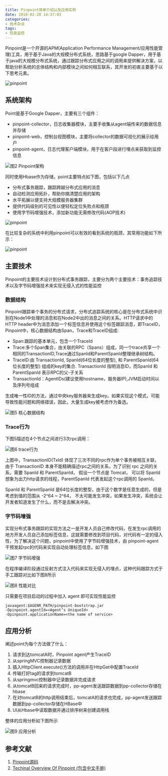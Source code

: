 ```yaml
---
title: Pinpoint简单介绍以及应用实例
date: 2018-02-28 14:37:03
categories:
- 技术杂谈
tags:
- 性能监控
---
```

Pinpoint是一个开源的APM(Application Performance Management/应用性能管理)工具，用于基于Java的大规模分布式系统，思路基于google Dapper，用于基于java的大规模分布式系统，通过跟踪分布式应用之间的调用来提供解决方案，以帮助分析系统的总体结构和内部模块之间如何相互联系，其开发的初衷主要基于以下思考元素。

![pinpoint](http://wx1.sinaimg.cn/mw1024/78d85414ly1fl64c51y2dj21ct0o5afl.jpg "图1 监控的提出")

<!-- more -->
## 系统架构
Point是基于Google Dapper，主要有三个组件：

* pinpoint-collector，日志收集器模块，主要手收集从agent端传来的数据信息并存储
* pinpoint-web，控制台视图模块，主要将collector的数据可视化的展示给用户
* pinpoint-agent，日志代理客户端模块，用于在客户段进行埋点来获取到监控信息

![](http://wx4.sinaimg.cn/mw1024/78d85414ly1fl65eq70ilj21800oin63.jpg "图2 Pinpoint架构")


同时使用Hbase作为存储，point主要特点如下图，包括以下几点

* 分布式事务跟踪，跟踪跨越分布式应用的消息
* 自动检测应用拓扑，帮助你搞清楚应用的架构
* 水平拓展以便支持大规模服务器集群
* 提供代码级别的可见性以便轻松定位失败点和瓶颈
* 使用字节码增强技术，添加新功能无需修改代码(AOP技术)

![pinpoint](http://wx3.sinaimg.cn/mw1024/78d85414ly1fl64t0zuysj21b70n843m.jpg "图3 Pinpoint主要特点")

在比较复杂的系统中利用pinpoint可以有效的看到系统的瓶颈，其常用功能如下所示：

![pinpoint](http://wx1.sinaimg.cn/mw1024/78d85414ly1fl64t43mu4j21e70l0k0k.jpg "图4 Pinpoint主要功能")

## 主要技术
Pinpoint的主要技术设计到分布式事务跟踪，主要分为两个主要技术：事务追踪技术以及字节码增强技术来实现无侵入式的性能监控
### 数据结构
Pinpoint跟踪单个事务的分布式请求，分布式追踪系统的核心是在分布式系统中识别在Node1中处理的消息和在Node2中出的消息之间的关系。HTTP请求中的HTTP header中为消息添加一个标签信息并使用这个标签跟踪消息，即TraceID，Pinpoint中，核心数据结构由Span，Trace和TraceID组成:

* Span:跟踪的基本单元，包含一个TraceId
* Trace:多个Span集合，由关联的RPC（Spans）组成，同一个trace共享一个相同的TransactionID,Trace通过SpanId和ParentSpanId整理继承树结构。
* TraceID:由 TransactionId, SpanId(64位长度的整型), 和 ParentSpanId(64位长度的整型) 组成的key的集合. TransactionId 指明消息ID，而SpanId 和 ParentSpanId 表示RPC的父-子关系
* TransactionId：AgentIDs(建议使用hostname，服务器IP),JVM启动时间以及序列号组成

生成唯一性ID的方法，通过中央key服务器来生成key。如果实现这个模式，可能导致性能问题和网络错误，因此，大量生成key被考虑作为备选。

![](http://wx3.sinaimg.cn/mw1024/78d85414ly1fl65rkvn6qj215w0niae6.jpg '图5 核心数据结构')

### Trace行为
下图5描述在4个节点之间进行3次rpc调用：

![](http://wx1.sinaimg.cn/mw1024/78d85414ly1fl65rqgpx9j21bs0nmtdx.jpg '图6 trace行为')

上图中，TransactionID(TxId) 体现了三次不同的rpc作为单个事务被相互关联，由于 TransactionID 本身不能精确描述rpc之间的关系，为了识别 rpc 之间的关系，需要 SpanId 和 ParentSpanId， 假设一个节点是 Tomcat， 可以将 SpanId 想象为出力http请求的线程，ParentSpanId 代表发起这个rpc调用的 SpanId。

SpanId 和 ParentSpanId 是64位长度的整型，由于这个数字是任意生成的，但是考虑到值的范围从 -2^64 ~ 2^64， 不太可能发生冲突，如果发生冲突，系统会让开发者知道发生了什么，而不是去解决冲突。

### 字节码增强

实现分布式事务跟踪的实现方法之一是开发人员自己修改代码，在发生rpc调用的地方开发人员自己添加标签信息，这就需要修改到项目代码，对代码有一定的侵入性，为了解决这个问题，pinpoint中使用了字节码增强技术，由 pinpoint-agent 干预发起rpc的代码来实现自动处理标签信息，如下图

![](http://wx3.sinaimg.cn/mw1024/78d85414ly1fl65ryql33j21990mzgom.jpg '图7 字节码增强')

在程序编译阶段通过反射方式注入代码来实现无侵入的埋点，这种代码跟踪方式于手工跟踪对比如下图8所示

![](http://wx4.sinaimg.cn/mw1024/78d85414ly1fl65rvfmpsj21520nete5.jpg '图8 性能对比')

只需要在项目启动的过程中加入 agent 即可实现性能监控

```
javaagent:$AGENR_PATH/pinpoint-bootstrap.jar
-Dpinpoint.agentId=<Agent’s UniqueId>
-Dpinpoint.applicationName=<the name of service>
```

## 应用分析
阐述point为每个方法做了什么：

1.  请求到达tomcatA时，Pinpoint agent产生TraceID
2.  从springMVC控制器记录数据
3.  插入HttpClient.execute()方法的调用并在HttpGet中配置TraceId
4.  传输打好tag的请求到tomcatB
5.  从springmvc控制器中记录数据并完成请求
6.  从tomcatB回来的请求完成时，pp-agent发送跟踪数据到pp-collector存储在hbase
7.  在对tomcatB的http调用结束后，tomcatA的请求也完成，pp-agent发送跟踪数据到pp-collector存储在HBase中
8.  UI从Hbase中读取数据并通过排序树来创建调用栈

整体的应用分析如下图所示

![](http://wx4.sinaimg.cn/mw1024/78d85414ly1fl65s2cda8j21eu0r0k0v.jpg '图9 应用分析')

## 参考文献
1. [Pinpoint源码](https://github.com/naver/pinpoint)
2. [Techinal Overview Of Pinpoint (包含中文手册)](https://github.com/naver/pinpoint/wiki/Technical-Overview-Of-Pinpoint)





                                                                  
                                                                         
                     
